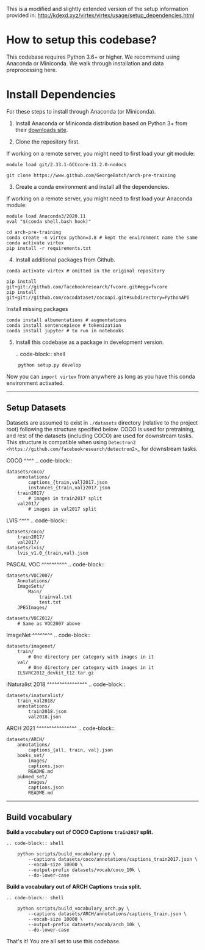 This is a modified and slightly extended version of the setup information
provided in:
http://kdexd.xyz/virtex/virtex/usage/setup_dependencies.html

# How to setup this codebase?

This codebase requires Python 3.6+ or higher. We recommend using Anaconda or
Miniconda. We walk through installation and data preprocessing here.


# Install Dependencies

For these steps to install through Anaconda (or Miniconda).

1. Install Anaconda or Miniconda distribution based on Python 3+ from their
   [downloads site](https://conda.io/docs/user-guide/install/download.html).

2. Clone the repository first.

If working on a remote server, you might need to first load your git
module:

```shell
module load git/2.33.1-GCCcore-11.2.0-nodocs
```

```shell
git clone https://www.github.com/GeorgeBatch/arch-pre-training
```

3. Create a conda environment and install all the dependencies.

If working on a remote server, you might need to first load your Anaconda
module:

```shell
module load Anaconda3/2020.11
eval "$(conda shell.bash hook)"
```


```shell
cd arch-pre-training
conda create -n virtex python=3.8 # kept the environment name the same
conda activate virtex
pip install -r requirements.txt
```

4. Install additional packages from Github.

```shell
conda activate virtex # omitted in the original repository

pip install git+git://github.com/facebookresearch/fvcore.git#egg=fvcore
pip install git+git://github.com/cocodataset/cocoapi.git#subdirectory=PythonAPI
```

Install missing packages

```shell
conda install albumentations # augmentations
conda install sentencepiece # tokenization
conda install jupyter # to run in notebooks
```


5. Install this codebase as a package in development version.

    .. code-block:: shell

        python setup.py develop

Now you can ``import virtex`` from anywhere as long as you have this conda
environment activated.

-------------------------------------------------------------------------------


Setup Datasets
--------------

Datasets are assumed to exist in ``./datasets`` directory (relative to the
project root) following the structure specified below. COCO is used for
pretraining, and rest of the datasets (including COCO) are used for downstream
tasks. This structure is compatible when using
`Detectron2 <https://github.com/facebookresearch/detectron2>`_ for downstream
tasks.

COCO
^^^^
.. code-block::

    datasets/coco/
        annotations/
            captions_{train,val}2017.json
            instances_{train,val}2017.json
        train2017/
            # images in train2017 split
        val2017/
            # images in val2017 split

LVIS
^^^^
.. code-block::

    datasets/coco/
        train2017/
        val2017/
    datasets/lvis/
        lvis_v1.0_{train,val}.json

PASCAL VOC
^^^^^^^^^^
.. code-block::

    datasets/VOC2007/
        Annotations/
        ImageSets/
            Main/
                trainval.txt
                test.txt
        JPEGImages/

    datasets/VOC2012/
        # Same as VOC2007 above

ImageNet
^^^^^^^^
.. code-block::

    datasets/imagenet/
        train/
            # One directory per category with images in it
        val/
            # One directory per category with images in it
        ILSVRC2012_devkit_t12.tar.gz

iNaturalist 2018
^^^^^^^^^^^^^^^^
.. code-block::

    datasets/inaturalist/
        train_val2018/
        annotations/
            train2018.json
            val2018.json


ARCH 2021
^^^^^^^^^^^^^^^^
.. code-block::

    datasets/ARCH/
        annotations/
            captions_{all, train, val}.json
        books_set/
            images/
            captions.json
            README.md
        pubmed_set/
            images/
            captions.json
            README.md

-------------------------------------------------------------------------------


Build vocabulary
----------------

**Build a vocabulary out of COCO Captions ``train2017`` split.**

    .. code-block:: shell

        python scripts/build_vocabulary.py \
            --captions datasets/coco/annotations/captions_train2017.json \
            --vocab-size 10000 \
            --output-prefix datasets/vocab/coco_10k \
            --do-lower-case


**Build a vocabulary out of ARCH Captions ``train`` split.**

    .. code-block:: shell

        python scripts/build_vocabulary_arch.py \
            --captions datasets/ARCH/annotations/captions_train.json \
            --vocab-size 10000 \
            --output-prefix datasets/vocab/arch_10k \
            --do-lower-case

That's it! You are all set to use this codebase.
